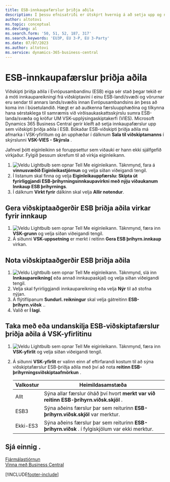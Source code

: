 ```yaml
---
title: ESB-innkaupafærslur þriðja aðila
description: Í þessu efnisatriði er útskýrt hvernig á að setja upp og nota innkaup þriðja aðila í Evrópusambandinu (ESB).
author: altotovi
ms.topic: conceptual
ms.devlang: al
ms.search.form: '50, 51, 52, 187, 317'
ms.search.keywords: 'EU3P, EU 3-P, EU 3-Party'
ms.date: 07/07/2023
ms.author: altotovi
ms.service: dynamics-365-business-central
---
```


# <a name="eu-third-party-purchase-transactions"></a>ESB-innkaupafærslur þriðja aðila

Viðskipti þriðja aðila í Evrópusambandinu (ESB) eiga sér stað þegar tekið er á móti innkaupareikningi frá viðskiptavini í einu ESB-landi/svæði og vörurnar eru sendar til annars lands/svæðis innan Evrópusambandsins án þess að koma inn í búsetulandið. Hægt er að auðkenna færsluupphæðina og tilkynna hana sérstaklega til samræmis við virðisaukaskattsskýrslu sumra ESB-landa/svæða og kröfur UM VSK-upplýsingaskiptakerfi (VIES). Microsoft Dynamics 365 Business Central gerir kleift að setja innkaupafærslur upp sem viðskipti þriðja aðila í ESB. Bókaðar ESB-viðskipti þriðja aðila má afmarka í VSK-yfirlitum og án upphæðar í dálknum **Sala til viðskiptamanns** í skýrslunni **VSK-VIES - Skýrsla** .

Jafnvel þótt eiginleikinn sé foruppsettur sem viðauki er hann ekki sjálfgefið virkjaður. Fylgið þessum skrefum til að virkja eiginleikann.

1.  ![Veldu Lightbulb sem opnar Tell Me eiginleikann.](media/ui-search/search_small.png "Segðu mér hvað þú vilt gera") Táknmynd, fara á **vinnusvæðið Eiginleikastjórnun** og velja síðan viðeigandi tengil.
2. Í listanum skal finna og velja **Eiginleikauppfærslu: Skipta út fyrirliggjandi ESB-þríhyrningsinnkaupavirkni með nýju viðaukanum Innkaup ESB þríhyrnings**.
3. Í dálknum **Virkt fyrir** dálkinn skal velja **Allir notendur**.

## <a name="enable-eu-third-party-trade-functionality-for-a-purchase"></a>Gera viðskiptaaðgerðir ESB þriðja aðila virkar fyrir innkaup

1.  ![Veldu Lightbulb sem opnar Tell Me eiginleikann.](media/ui-search/search_small.png "Segðu mér hvað þú vilt gera") Táknmynd, færa inn **VSK-grunn** og velja síðan viðeigandi tengil.
2. Á síðunni **VSK-uppsetning** er merkt í reitinn **Gera ESB þríhyrn.innkaup** virkan.

## <a name="use-eu-third-party-trade-functionality"></a>Nota viðskiptaaðgerðir ESB þriðja aðila

1.  ![Veldu Lightbulb sem opnar Tell Me eiginleikann.](media/ui-search/search_small.png "Segðu mér hvað þú vilt gera") Táknmynd, slá inn **Innkaupareikning(** eða annað innkaupaskjal) og velja síðan viðeigandi tengil.
2. Velja skal fyrirliggjandi innkaupareikning eða velja **Nýr** til að stofna nýjan.
3. Á flýtiflipanum **Sundurl. reikningur** skal velja gátreitinn **ESB-þríhyrn.viðsk** ..
4. Valið er **Í lagi**.

## <a name="include-or-exclude-eu-third-party-trade-records-on-the-vat-statement"></a>Taka með eða undanskilja ESB-viðskiptafærslur þriðja aðila á VSK-yfirlitinu

1.  ![Veldu Lightbulb sem opnar Tell Me eiginleikann.](media/ui-search/search_small.png "Segðu mér hvað þú vilt gera") Táknmynd, færa inn **VSK-yfirlit** og velja síðan viðeigandi tengil.
2. Á síðunni **VSK-yfirlit** er valinn einn af eftirfarandi kostum til að sýna viðskiptafærslur ESB-þriðja aðila með því að nota **reitinn ESB-þríhyrningsviðskiptaafmörkun** .

    | Valkostur | Heimildasamstæða |
    |--------|-------------|
    | Allt | Sýna allar færslur óháð því hvort **merkt var við reitinn ESB-þríhyrn.viðsk.skjöl** . |
    | ESB3 | Sýna aðeins færslur þar sem reiturinn **ESB-þríhyrn.viðsk.skjöl** var merktur. |
    | Ekki-ES3 | Sýna aðeins færslur þar sem reiturinn **ESB-þríhyrn.viðsk** . í fylgiskjölum var ekki merktur. |


## <a name="see-also"></a>Sjá einnig .
[Fjármálastjórnun](finance.md)  
[Vinna með Business Central](ui-work-product.md)

[!INCLUDE[footer-include](includes/footer-banner.md)]
